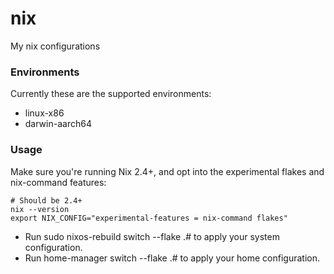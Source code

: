 # nix
My nix configurations

### Environments
Currently these are the supported environments:
- linux-x86
- darwin-aarch64

### Usage
Make sure you're running Nix 2.4+, and opt into the experimental flakes and nix-command features:
```
# Should be 2.4+
nix --version
export NIX_CONFIG="experimental-features = nix-command flakes"
```

- Run sudo nixos-rebuild switch --flake .#<environment> to apply your system configuration.
- Run home-manager switch --flake .#<environment> to apply your home configuration.
